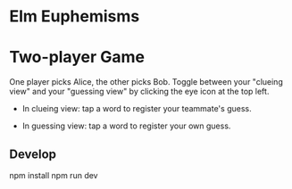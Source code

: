 # Elm Euphemisms

# Two-player Game

One player picks Alice, the other picks Bob. Toggle between your "clueing
view" and your "guessing view" by clicking the eye icon at the top left.

* In clueing view: tap a word to register your teammate's guess.

* In guessing view: tap a word to register your own guess.

## Develop

npm install
npm run dev


